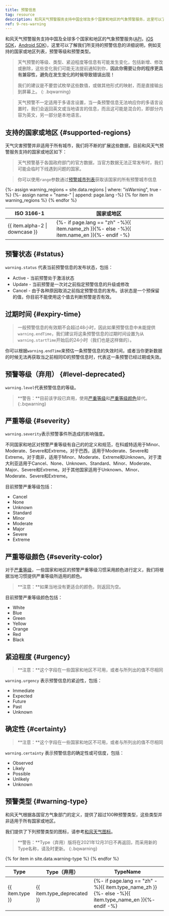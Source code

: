 ```yaml
---
title: 预警信息
tag: resource
description: 和风天气预警服务支持中国全球及多个国家和地区的气象预警服务，这里可以了解我们所支持的预警信息的详细说明，例如支持的国家和地区列表，预警等级和预警类型。
ref: 9-res-warning
---
```


和风天气预警服务支持中国及全球多个国家和地区的气象预警服务([API](/docs/api/warning/)，[iOS SDK](/docs/ios-sdk/ios-warning/)，[Android SDK](/docs/android-sdk/android-warning/))，这里可以了解我们所支持的预警信息的详细说明，例如支持的国家或地区列表，预警等级和预警类型。

> 天气预警的等级、类型、紧迫程度等信息有可能发生变化，包括新增、修改或删除，这些变化我们可能无法提前通知到你，**因此你需要让你的程序更具有兼容性，避免在发生变化的时候导致错误出现！**
>
>我们的建议是不要尝试枚举这些数值，或做其他形式的映射，而是直接输出到屏幕上。
{: .bqwarning}

> 天气预警不一定适用于多语言设置，当一条预警信息无法响应你的多语言设置时，我们会返回英文或当地语言的信息，而且这可能是混合的，即部分内容为英文，另一部分是本地语言。

## 支持的国家或地区 {#supported-regions}

天气灾害预警并非适用于所有城市，我们将不断的扩展这些数据，目前和风天气预警服务支持的国家或地区如下：

> 天气预警基于各国政府部门的官方数据，当官方数据无法正常发布时，我们可能会临时下线遇到问题的国家。

> 你可以使用`range`参数通过[预警城市列表](/docs/api/warning/weather-warning-city-list/)获取该国家的所有预警城市信息

<table>
  <thead>
    <tr>
      <th>ISO 3166-1</th>
      <th>国家或地区</th>
    </tr>
  </thead>
  <tbody>
  {%- assign warning_regions = site.data.regions | where: "isWarning", true -%}
  {%- assign name = "name-" | append: page.lang -%}
  {% for item in warning_regions %}
    <tr>
      <td>{{ item.alpha-2 | downcase  }}</td>
      <td>{%- if page.lang == "zh" -%}{{ item.name_zh  }}{%- else -%}{{ item.name_en  }}{%- endif -%}</td>
    </tr>
  {% endfor %}  
  </tbody>
</table>

## 预警状态 {#status}

`warning.status` 代表当前预警信息的发布状态，包括：

- Active - 当前预警处于激活状态
- Update - 当前预警是一次对之前指定预警信息的升级或修改
- Cancel - 由于各种原因取消之前指定预警信息的发布。该状态是一个预保留的值，你目前不能使用这个值去判断预警是否有效。

## 过期时间 {#expiry-time}

> 一般预警信息的有效期不会超过48小时，因此如果预警信息中未能提供`warning.endTime`，我们建议将这条预警信息的过期时间设置为从`warning.startTime`开始后的24小时（我们也是这样做的）。

你可以根据`warning.endTime`来预估一条预警信息的失效时间，或者当你更新数据的时候无法再获取当之前相同ID的预警信息时，代表这一条预警已经过期或失效。

## 预警等级（弃用） {#level-deprecated}

`warning.level`代表预警信息的等级。

> **警告：**目前该字段已弃用，使用[严重等级](/docs/resource/warning-info/#severity)和[严重等级颜色](/docs/resource/warning-info/#severity-color)替代。
{:.bqwarning}

## 严重等级 {#severity}

`warning.severity`表示预警事件所造成的影响强度。

不同国家和地区对预警严重等级有自己的的定义和规范，在科威特适用于Minor、Moderate、Severe和Extreme。对于巴西，适用于Moderate、Severe和Extreme。对于南非，适用于Minor、Moderate、Extreme和Unknown。对于澳大利亚适用于Cancel、None、Unknown、Standard、Minor、Moderate、Major、Severe和Extreme。对于其他国家适用于Unknown、Minor、Moderate、Severe和Extreme。

目前预警严重等级包括：

- Cancel
- None
- Unknown
- Standard
- Minor
- Moderate
- Major
- Severe
- Extreme

## 严重等级颜色 {#severity-color}

对于[严重等级](/docs/resource/warning-info/#severity)，一些国家和地区的预警严重等级习惯采用颜色进行定义，我们将根据当地习惯提供严重等级所适用的颜色。

> **注意：**如果当地没有更适合的颜色，则返回为空。

目前预警严重等级颜色包括：

- White 
- Blue 
- Green 
- Yellow 
- Orange 
- Red
- Black

## 紧迫程度 {#urgency}

> **注意：**这个字段在一些国家和地区不可用，或者与所列出的值不尽相同

`warning.urgency` 表示预警信息的紧迫性，包括：

- Immediate
- Expected
- Future
- Past
- Unknown

## 确定性 {#certainty}

> **注意：**这个字段在一些国家和地区不可用，或者与所列出的值不尽相同

`warning.certainty` 表示预警信息的确定性或可信度，包括：

- Observed
- Likely
- Possible
- Unlikely
- Unknown

## 预警类型 {#warning-type}

和风天气根据各国官方气象部门的定义，提供了超过100种预警类型，这些类型并非适用于所有国家或地区。 

我们提供了下列预警类型的图标，请参考[和风天气图标](https://icons.qweather.com/)。

> **警告：**Type（弃用）版将在2021年12月31日不再返回，而采用新的Type名称，请及时更新。
{:.bqwarning}

<table>
  <thead>
    <tr>
      <th>Type</th>
      <th>Type（弃用）</th>
      <th>TypeName</th>
    </tr>
  </thead>
  <tbody>
  {% for item in site.data.warning-type %}
    <tr>
      <td>{{ item.type }}</td>
      <td>{{ item.type_deprecated }}</td>
      <td>{%- if page.lang == "zh" -%}{{ item.type_name_zh  }}{%- else -%}{{ item.type_name_en }}{%- endif -%}</td>
    </tr>
  {% endfor %}  
  </tbody>
</table>




